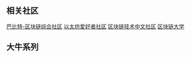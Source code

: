 ## 相关社区

[巴比特-区块链综合社区](http://8btc.com/)
[以太坊爱好者社区](http://ethfans.org/)
[区块链技术中文社区](https://bitshuo.com/)
[区块链大学](https://www.qkldx.net/)


## 大牛系列


